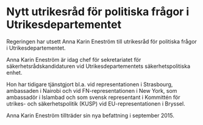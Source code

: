 # Nytt utrikesråd för politiska frågor i Utrikesdepartementet

Regeringen har utsett Anna Karin Eneström till utrikesråd för politiska frågor i Utrikesdepartementet.


Anna Karin Eneström är idag chef för sekretariatet
för säkerhetsrådskandidaturen vid Utrikesdepartementets säkerhetspolitiska
enhet.

Hon har tidigare tjänstgjort bl.a. vid representationen i Strasbourg, ambassaden i Nairobi och vid FN\-representationen i New York, som ambassadör i Islambad och som svensk representant i Kommittén för utrikes\- och säkerhetspolitik (KUSP) vid EU\-representationen i Bryssel.

Anna Karin Eneström tillträder sin nya befattning i september 2015\.

